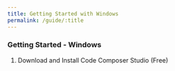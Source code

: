 ```yaml
---
title: Getting Started with Windows
permalink: /guide/:title
---
```


### Getting Started - Windows

1. Download and Install Code Composer Studio (Free)